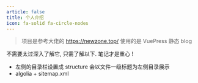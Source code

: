 ```yaml
---
article: false
title: 个人介绍
icon: fa-solid fa-circle-nodes
---
```


> 项目是参考大佬的 https://newzone.top/
使用的是 VuePress 静态 blog

不需要太过深入了解它, 只需了解以下. 笔记才是重心 !
- 左侧的目录栏设置成 structure 会以文件一级标题为左侧目录展示
- algolia + sitemap.xml